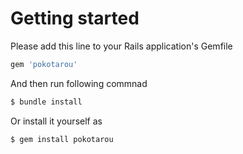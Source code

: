 # Getting started

Please add this line to your Rails application's Gemfile

```ruby
gem 'pokotarou'
```

And then run following commnad 

```bash
$ bundle install
```

Or install it yourself as
```bash
$ gem install pokotarou
```